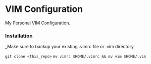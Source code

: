 # VIM Configuration
My Personal VIM Configuration.

### Installation
_Make sure to backup your existing .vimrc file or .vim directory

`git clone <this_repo>`
`mv vimrc $HOME/.vimrc && mv vim $HOME/.vim`

